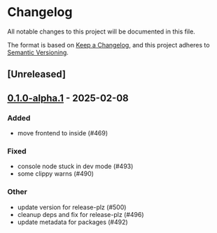 # Changelog

All notable changes to this project will be documented in this file.

The format is based on [Keep a Changelog](https://keepachangelog.com/en/1.0.0/),
and this project adheres to [Semantic Versioning](https://semver.org/spec/v2.0.0.html).

## [Unreleased]

## [0.1.0-alpha.1](https://github.com/8xFF/atm0s-media-server/releases/tag/atm0s-media-server-console-front-v0.1.0-alpha.1) - 2025-02-08

### Added

- move frontend to inside (#469)

### Fixed

- console node stuck in dev mode (#493)
- some clippy warns (#490)

### Other

- update version for release-plz (#500)
- cleanup deps and fix for release-plz (#496)
- update metadata for packages (#492)
